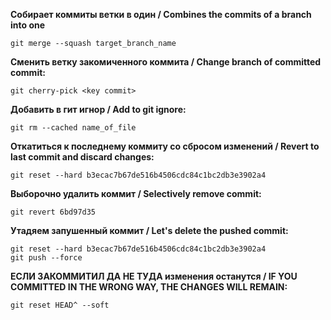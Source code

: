 **Собирает коммиты ветки в один / Combines the commits of a branch into one**<br/>
```
git merge --squash target_branch_name
```

**Сменить ветку закомиченного коммита / Change branch of committed commit:**<br/>
```
git cherry-pick <key commit>
```

**Добавить в гит игнор / Add to git ignore:**<br/>
```
git rm --cached name_of_file
```

**Откатиться к последнему коммиту со сбросом изменений / Revert to last commit and discard changes:**<br/>
```
git reset --hard b3ecac7b67de516b4506cdc84c1bc2db3e3902a4
```

**Выборочно удалить коммит / Selectively remove commit:**<br/>
```
git revert 6bd97d35
```

**Утадяем запушенный коммит / Let's delete the pushed commit:**<br/>
```
git reset --hard b3ecac7b67de516b4506cdc84c1bc2db3e3902a4
git push --force
```

**ЕСЛИ ЗАКОММИТИЛ ДА НЕ ТУДА изменения останутся / IF YOU COMMITTED IN THE WRONG WAY, THE CHANGES WILL REMAIN:**<br/>
```
git reset HEAD^ --soft
```